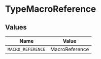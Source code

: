 # TypeMacroReference


## Values

| Name              | Value             |
| ----------------- | ----------------- |
| `MACRO_REFERENCE` | MacroReference    |